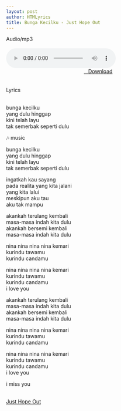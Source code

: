 ```yaml
---
layout: post
author: HTMLyrics
title: Bunga Kecilku - Just Hope Out
---
```


<div class="htl">Audio/mp3</div><br />

<audio class='js-player' style="--plyr-color-main: #212121;" controls>
<source src="https://drive.google.com/uc?authuser=0&id=1PJOYF6MwYB5KgOpA7efgXPlhBYigfi6a&export=download" type="audio/mp3">
</audio><br />

<center>
<a href="/download/bungakecilku-justhopeout" class="hbt"><i class="fa fa-chevron-down" aria-hidden="true"></i>&nbsp; &nbsp;Download</a>
</center><br />
<br />

<div class="htl">Lyrics</div><br />

bunga kecilku<br />
yang dulu hinggap<br />
kini telah layu<br />
tak semerbak seperti dulu<br />

🎶 music<br />

bunga kecilku<br />
yang dulu hinggap<br />
kini telah layu<br />
tak semerbak seperti dulu<br />

ingatkah kau sayang<br />
pada realita yang kita jalani<br />
yang kita lalui<br />
meskipun aku tau<br />
aku tak mampu<br />

akankah terulang kembali<br />
masa-masa indah kita dulu<br />
akankah bersemi kembali<br />
masa-masa indah kita dulu<br />

nina nina nina nina kemari<br />
kurindu tawamu<br />
kurindu candamu<br />

nina nina nina nina kemari<br />
kurindu tawamu<br />
kurindu candamu<br />
i love you<br />

akankah terulang kembali<br />
masa-masa indah kita dulu<br />
akankah bersemi kembali<br />
masa-masa indah kita dulu<br />

nina nina nina nina kemari<br />
kurindu tawamu<br />
kurindu candamu<br />

nina nina nina nina kemari<br />
kurindu tawamu<br />
kurindu candamu<br />
i love you<br />

i miss you<br />
<br />

<i class="fa fa-hashtag" aria-hidden="true"></i>
<a href="/artist/justhopeout">Just Hope Out</a>
